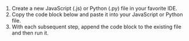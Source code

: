 1. Create a new JavaScript (.js) or Python (.py) file in your favorite IDE.
2. Copy the code block below and paste it into your JavaScript or Python file.
3. With each subsequent step, append the code block to the existing file and then run it.